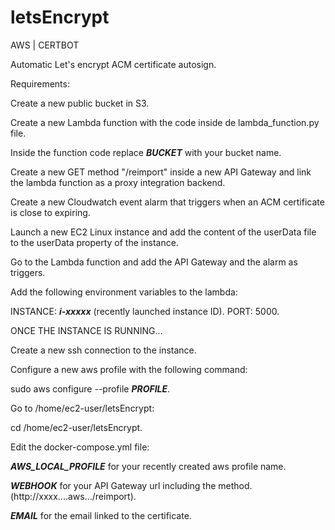 # letsEncrypt
AWS | CERTBOT

Automatic Let's encrypt ACM certificate autosign.

Requirements:

Create a new public bucket in S3.

Create a new Lambda function with the code inside de lambda_function.py file.

Inside the function code replace ***BUCKET*** with your bucket name.

Create a new GET method "/reimport" inside a new API Gateway and link the lambda function as a proxy integration backend.

Create a new Cloudwatch event alarm that triggers when an ACM certificate is close to expiring.

Launch a new EC2 Linux instance and add the content of the userData file to the userData property of the instance.

Go to the Lambda function and add the API Gateway and the alarm as triggers.

Add the following environment variables to the lambda:

INSTANCE: ***i-xxxxx*** (recently launched instance ID).
PORT:     5000.

ONCE THE INSTANCE IS RUNNING...

Create a new ssh connection to the instance.

Configure a new aws profile with the following command:

  sudo aws configure --profile ***PROFILE***.

Go to /home/ec2-user/letsEncrypt:

  cd /home/ec2-user/letsEncrypt.

Edit the docker-compose.yml file:

***AWS_LOCAL_PROFILE*** for your recently created aws profile name.

***WEBHOOK*** for your API Gateway url including the method. (http://xxxx....aws.../reimport).

***EMAIL*** for the email linked to the certificate.


